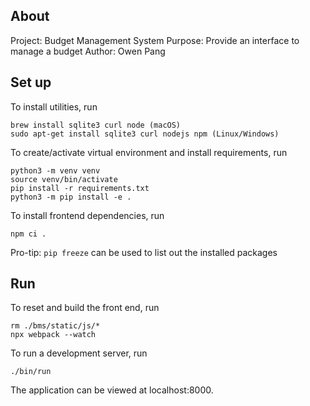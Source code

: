 ## About

Project: Budget Management System
Purpose: Provide an interface to manage a budget
Author: Owen Pang

## Set up

To install utilities, run

```
brew install sqlite3 curl node (macOS)
sudo apt-get install sqlite3 curl nodejs npm (Linux/Windows)
```

To create/activate virtual environment and install requirements, run

```
python3 -m venv venv
source venv/bin/activate
pip install -r requirements.txt
python3 -m pip install -e .
```

To install frontend dependencies, run
```
npm ci .
```

Pro-tip: `pip freeze` can be used to list out the installed packages

## Run
To reset and build the front end, run
```
rm ./bms/static/js/*
npx webpack --watch
```
To run a development server, run
```
./bin/run
```
The application can be viewed at localhost:8000.